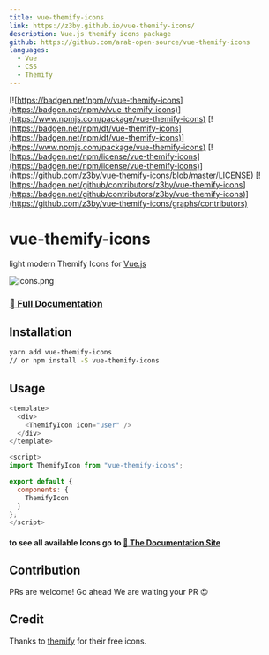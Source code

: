 ```yaml
---
title: vue-themify-icons
link: https://z3by.github.io/vue-themify-icons/
description: Vue.js themify icons package
github: https://github.com/arab-open-source/vue-themify-icons
languages:
  - Vue
  - CSS
  - Themify
---
```


[![https://badgen.net/npm/v/vue-themify-icons](https://badgen.net/npm/v/vue-themify-icons)](https://www.npmjs.com/package/vue-themify-icons)
[![https://badgen.net/npm/dt/vue-themify-icons](https://badgen.net/npm/dt/vue-themify-icons)](https://www.npmjs.com/package/vue-themify-icons)
[![https://badgen.net/npm/license/vue-themify-icons](https://badgen.net/npm/license/vue-themify-icons)](https://github.com/z3by/vue-themify-icons/blob/master/LICENSE)
[![https://badgen.net/github/contributors/z3by/vue-themify-icons](https://badgen.net/github/contributors/z3by/vue-themify-icons)](https://github.com/z3by/vue-themify-icons/graphs/contributors)

# vue-themify-icons

light modern Themify Icons for [Vue.js](https://github.com/vuejs/vue)

![icons.png](https://raw.githubusercontent.com/z3by/vue-themify-icons/master/icons.png)

### [:book: Full Documentation](https://z3by.github.io/vue-themify-icons/)

## Installation

```bash
yarn add vue-themify-icons
// or npm install -S vue-themify-icons
```

## Usage

```js
<template>
  <div>
    <ThemifyIcon icon="user" />
  </div>
</template>

<script>
import ThemifyIcon from "vue-themify-icons";

export default {
  components: {
    ThemifyIcon
  }
};
</script>

```

#### to see all available Icons go to [:book: The Documentation Site](https://z3by.github.io/vue-themify-icons/icons/)

## Contribution

PRs are welcome! Go ahead We are waiting your PR :heart_eyes:

## Credit

Thanks to [themify](https://themify.me/themify-icons) for their free icons.

